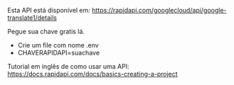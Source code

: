 Esta API está disponível em:
https://rapidapi.com/googlecloud/api/google-translate1/details

Pegue sua chave gratis lá.
- Crie um file com nome .env
- CHAVERAPIDAPI=suachave

Tutorial em inglês de como usar uma API:
https://docs.rapidapi.com/docs/basics-creating-a-project



